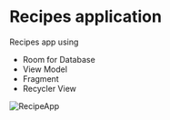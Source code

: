 # Recipes application  

Recipes app using  
* Room for Database
* View Model
* Fragment
* Recycler View  

![RecipeApp](https://user-images.githubusercontent.com/90833193/141521972-a6dea94a-e8a0-436f-928e-bf1e7898202a.PNG)

